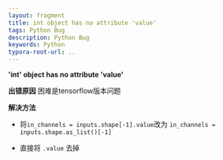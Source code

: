 ```yaml
---
layout: fragment
title: int object has no attribute 'value'
tags: Python Bug
description: Python Bug
keywords: Python
typora-root-url: ..
---
```


**'int' object has no attribute 'value'**

**出错原因**
困难是tensorflow版本问题

**解决方法**

- 将`in_channels = inputs.shape[-1].value`改为
  `in_channels = inputs.shape.as_list()[-1]`

- 直接将 `.value` 去掉

<!--stackedit_data:
eyJoaXN0b3J5IjpbLTE3NzIwODI0MV19
-->